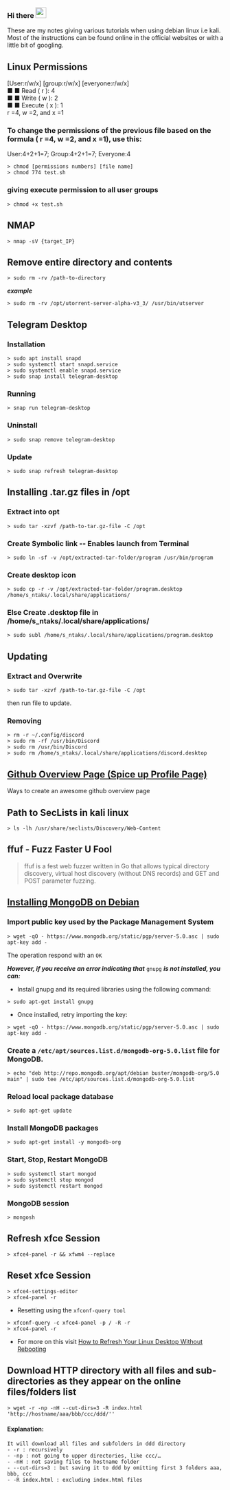 ### Hi there <img src="https://media.giphy.com/media/hvRJCLFzcasrR4ia7z/giphy.gif" width="25px">
These are my notes giving various tutorials when using debian linux i.e kali. Most of the instructions can be found online in the official websites or with a little bit of googling.

## Linux Permissions
[User:r/w/x] [group:r/w/x] [everyone:r/w/x]  
■ ■ Read ( r ): 4  
■ ■ Write ( w ): 2  
■ ■ Execute ( x ): 1  
r =4, w =2, and x =1  

### To change the permissions of the previous file based on the formula ( r =4, w =2, and x =1), use this:
User:4+2+1=7; Group:4+2+1=7; Everyone:4
```console
> chmod [permissions numbers] [file name]
> chmod 774 test.sh
```

### giving execute permission to all user groups
```console
> chmod +x test.sh
```


## NMAP
```console
> nmap -sV {target_IP}
```


## Remove entire directory and contents
```console
> sudo rm -rv /path-to-directory
```
***example***
```console
> sudo rm -rv /opt/utorrent-server-alpha-v3_3/ /usr/bin/utserver
```


## Telegram Desktop
### Installation
```console
> sudo apt install snapd
> sudo systemctl start snapd.service
> sudo systemctl enable snapd.service
> sudo snap install telegram-desktop
```
### Running
```console
> snap run telegram-desktop
```
### Uninstall
```console
> sudo snap remove telegram-desktop
```
### Update
```console
> sudo snap refresh telegram-desktop
```


## Installing .tar.gz files in /opt
### Extract into opt
```console
> sudo tar -xzvf /path-to-tar.gz-file -C /opt
```
### Create Symbolic link -- Enables launch from Terminal
```console
> sudo ln -sf -v /opt/extracted-tar-folder/program /usr/bin/program
```
### Create desktop icon
```console
> sudo cp -r -v /opt/extracted-tar-folder/program.desktop /home/s_ntaks/.local/share/applications/
```
### Else Create .desktop file in **/home/s_ntaks/.local/share/applications/**
```console
> sudo subl /home/s_ntaks/.local/share/applications/program.desktop
```

## Updating
### Extract and Overwrite  
```console
> sudo tar -xzvf /path-to-tar.gz-file -C /opt  
```
then run file to update.

### Removing
```console
> rm -r ~/.config/discord
> sudo rm -rf /usr/bin/Discord
> sudo rm /usr/bin/Discord
> sudo rm /home/s_ntaks/.local/share/applications/discord.desktop
```


## [Github Overview Page (Spice up Profile Page)](https://betterprogramming.pub/3-steps-to-improve-your-github-overview-page-950c64d4d465)
Ways to create an awesome github overview page


## Path to SecLists in kali linux
```console
> ls -lh /usr/share/seclists/Discovery/Web-Content
```


## ffuf - Fuzz Faster U Fool
> ffuf is a fest web fuzzer written in Go that allows typical directory discovery, virtual host discovery (without DNS records) and GET and POST parameter fuzzing.



## [Installing MongoDB on Debian](https://docs.mongodb.com/manual/tutorial/install-mongodb-on-debian/)
### Import public key used by the Package Management System
```console
> wget -qO - https://www.mongodb.org/static/pgp/server-5.0.asc | sudo apt-key add -
```
The operation respond with an ```OK```

***However, if you receive an error indicating that*** ```gnupg``` ***is not installed, you can:***
 - Install gnupg and its required libraries using the following command:

```console
> sudo apt-get install gnupg
```

- Once installed, retry importing the key:

```console
> wget -qO - https://www.mongodb.org/static/pgp/server-5.0.asc | sudo apt-key add -
```

### Create a ```/etc/apt/sources.list.d/mongodb-org-5.0.list``` file for MongoDB.
```console
> echo "deb http://repo.mongodb.org/apt/debian buster/mongodb-org/5.0 main" | sudo tee /etc/apt/sources.list.d/mongodb-org-5.0.list
```

### Reload local package database
```console
> sudo apt-get update
```

### Install MongoDB packages
```console
> sudo apt-get install -y mongodb-org
```

### Start, Stop, Restart MongoDB
```console
> sudo systemctl start mongod
> sudo systemctl stop mongod
> sudo systemctl restart mongod
```

### MongoDB session
```console
> mongosh
```

## Refresh xfce Session
```console
> xfce4-panel -r && xfwm4 --replace
```

## Reset xfce Session
```console
> xfce4-settings-editor
> xfce4-panel -r
```

- Resetting using the ```xfconf-query tool```
```console
> xfconf-query -c xfce4-panel -p / -R -r
> xfce4-panel -r
```
- For more on this visit [How to Refresh Your Linux Desktop Without Rebooting](https://www.makeuseof.com/tag/refresh-linux-desktop-without-rebooting/)


## Download HTTP directory with all files and sub-directories as they appear on the online files/folders list

```console
> wget -r -np -nH --cut-dirs=3 -R index.html 'http://hostname/aaa/bbb/ccc/ddd/''
```

#### Explanation:
    It will download all files and subfolders in ddd directory
    - -r : recursively
    - -np : not going to upper directories, like ccc/…
    - -nH : not saving files to hostname folder
    - --cut-dirs=3 : but saving it to ddd by omitting first 3 folders aaa, bbb, ccc
    - -R index.html : excluding index.html files

